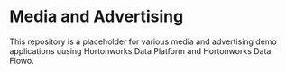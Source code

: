 # Media and Advertising

This repository is a placeholder for various media and advertising demo applications uusing Hortonworks Data Platform and Hortonworks Data Flowo. 
